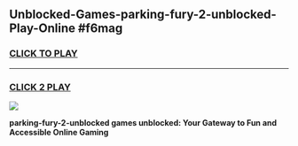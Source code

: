 
## Unblocked-Games-parking-fury-2-unblocked-Play-Online #f6mag
<h3>
<a href="https://news.freeplayer.one?title=parking-fury-2-unblocked&ref=3">CLICK TO PLAY</a></h3>
<hr>

<h3>
<a href="https://news.freeplayer.one?title=parking-fury-2-unblocked&ref=3">CLICK 2 PLAY</a>
  
</h3>

<a href="https://news.freeplayer.one?title=parking-fury-2-unblocked&ref=3"><img src="https://clearcache.store/games.png"></a>


**parking-fury-2-unblocked games unblocked: Your Gateway to Fun and Accessible Online Gaming**
